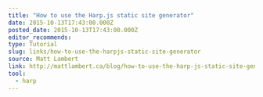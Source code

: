 ```yaml
---
title: "How to use the Harp.js static site generator"
date: 2015-10-13T17:43:00.000Z
posted_date: 2015-10-13T17:43:00.000Z
editor_recommends:
type: Tutorial
slug: links/how-to-use-the-harpjs-static-site-generator
source: Matt Lambert
link: http://mattlambert.ca/blog/how-to-use-the-harp-js-static-site-generator/
tool:
  - harp
---
```





